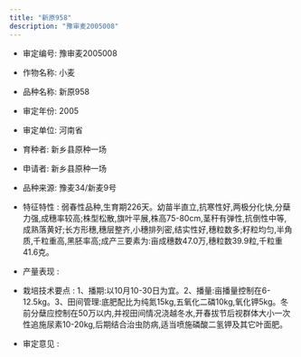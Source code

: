 ```yaml
---
title: "新原958"
description: "豫审麦2005008"
---
```

* 审定编号:  豫审麦2005008

*  作物名称:  小麦

*  品种名称:  新原958

*  审定年份:  2005

*  审定单位:  河南省

* 育种者:  新乡县原种一场

*  申请者:  新乡县原种一场

*  品种来源:  豫麦34/新麦9号

*  特征特性 : 
弱春性品种,生育期226天。幼苗半直立,抗寒性好,两极分化快,分蘖力强,成穗率较高;株型松散,旗叶平展,株高75-80cm,茎秆有弹性,抗倒性中等,成熟落黄好;长方形穗,穗层整齐,小穗排列密,结实性好,穗粒数多;籽粒均匀,半角质,千粒重高,黑胚率高;成产三要素为:亩成穗数47.0万,穗粒数39.9粒,千粒重41.6克。
 
*  产量表现 : 


*  栽培技术要点 : 
1、播期:以10月10-30日为宜。2、播量:亩播量控制在6-12.5kg。3、田间管理:底肥配比为纯氮15kg,五氧化二磷10kg,氧化钾5kg。冬前分蘖应控制在50万以内,并视田间情况浇越冬水,开春拔节后视群体大小一次性追施尿素10-20kg,后期结合治虫防病,适当喷施磷酸二氢钾及其它叶面肥。

*  审定意见 : 

